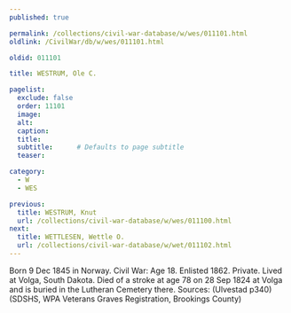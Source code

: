 ```yaml
---
published: true

permalink: /collections/civil-war-database/w/wes/011101.html
oldlink: /CivilWar/db/w/wes/011101.html

oldid: 011101

title: WESTRUM, Ole C.

pagelist:
  exclude: false
  order: 11101
  image: 
  alt:
  caption:
  title:
  subtitle:      # Defaults to page subtitle
  teaser:

category: 
  - W 
  - WES

previous:
  title: WESTRUM, Knut
  url: /collections/civil-war-database/w/wes/011100.html  
next:
  title: WETTLESEN, Wettle O.
  url: /collections/civil-war-database/w/wet/011102.html   
---
```

Born 9 Dec 1845 in Norway. Civil War: Age 18. Enlisted 1862. Private. Lived at Volga, South Dakota. Died of a stroke at age 78 on 28 Sep 1824 at Volga and is buried in the Lutheran Cemetery there. Sources: (Ulvestad p340) (SDSHS, WPA Veterans Graves Registration, Brookings County)